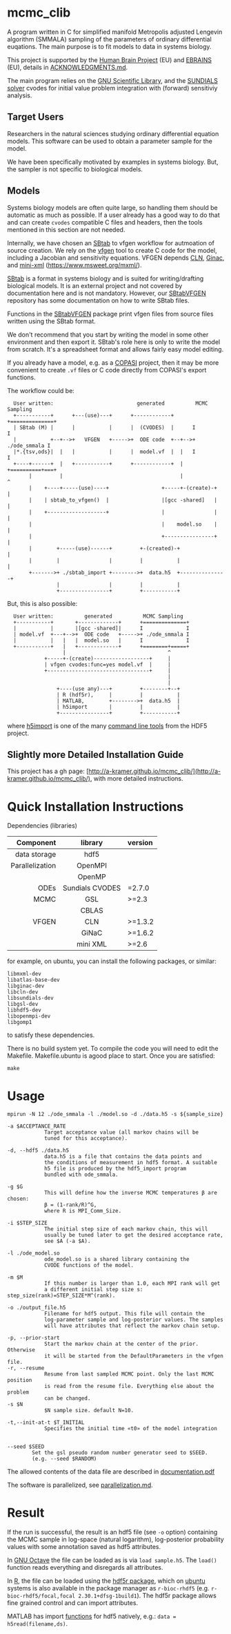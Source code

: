 mcmc_clib
=========

A program written in C for simplified manifold Metropolis adjusted
Lengevin algorithm (SMMALA) sampling of the parameters of ordinary
differential euqations. The main purpose is to fit models to data in
systems biology.

This project is supported by the [Human Brain
Project](https://www.humanbrainproject.eu/en/) (EU) and
[EBRAINS](https://ebrains.eu/) (EU), details in
[ACKNOWLEDGMENTS.md](ACKNOWLEDGMENTS.md).

The main program relies on the [GNU Scientific
Library](http://www.gnu.org/software/gsl/doc/html/index.html), and the
[SUNDIALS solver](https://computation.llnl.gov/projects/sundials)
cvodes for initial value problem integration with (forward) sensitiviy
analysis.

## Target Users

Researchers in the natural sciences studying ordinary differential
equation models. This software can be used to obtain a parameter
sample for the model.

We have been specifically motivated by examples in systems
biology. But, the sampler is not specific to biological models.

## Models

Systems biology models are often quite large, so handling
them should be automatic as much as possible. If a user already has a
good way to do that and can create `cvodes` compatible C files and
headers, then the tools mentioned in this section are not needed.

Internally, we have chosen an [SBtab](https://sbtab.net) to vfgen workflow for
autmoation of source creation. We rely on the
[vfgen](https://github.com/WarrenWeckesser/vfgen) tool to create C
code for the model, including a Jacobian and sensitivity
equations. VFGEN depends [CLN](https://www.ginac.de/CLN/),
[Ginac](https://www.ginac.de/), and
[mini-xml](https://github.com/michaelrsweet/mxml)
(https://www.msweet.org/mxml/).

[SBtab](https://sbtab.net) is a format in systems biology and is
suited for writing/drafting biological models. It is an external
project and not covered by documentation here and is not mandatory.
However, our [SBtabVFGEN](https://github.com/a-kramer/SBtabVFGEN)
repository has some documentation on how to write SBtab files.

Functions in the [SBtabVFGEN](https://github.com/a-kramer/SBtabVFGEN)
package print vfgen files from source files written using the SBtab
format.

We don't recommend that you start by writing the model in some
other environment and then export it. SBtab's role here is only to
write the model from scratch. It's a spreadsheet format and allows
fairly easy model editing. 

If you already have a model, e.g. as a
[COPASI](https://github.com/copasi/COPASI) project, then it may be
more convenient to create `.vf` files or C code directly from COPASI's
export functions. 

The workflow could be:


```
  User written:                           generated          MCMC Sampling
  +-----------+      +---(use)---+      +------------+      +==============+
  | SBtab (M) |      |           |      |  (CVODES)  |      I              I
  |           +--+-->+   VFGEN   +----->+  ODE code  +--+-->+ ./ode_smmala I
  |*.{tsv,ods}|  |   |           |      |  model.vf  |  |   I              I
  +----+------+  |   +-----------+      +------------+  |   +==========+===+
       |         |                                      |              ^
       |    +----+-----(use)----+                 +-----+-(create)-+   |
       |    | sbtab_to_vfgen()  |                 |[gcc -shared]   |   |
       |    +-------------------+                 |                |   |
       |                                          |    model.so    |   |
       |                                          +----------------+   |
       |        +-----(use)------+         +-(created)-+               |
       |        |                |         |           |               |
       +------->+ ./sbtab_import +-------->+  data.h5  +---------------+
                |                |         |           |
                +----------------+         +-----------+
```


But, this is also possible:

```
  User written:          generated          MCMC Sampling
  +-----------+       +-------------+      +==============+
  |           |       |[gcc -shared]|      I              I
  | model.vf  +---+-->+  ODE code   +----->+ ./ode_smmala I
  |           |   |   |  model.so   |      I              I
  +-----------+   |   +-------------+      +========+=====+
                  |                                 ^
            +-----+-(create)------------------+     |
            | vfgen cvodes:func=yes model.vf  |     | 
            +---------------------------------+     |
                                                    |
                                                    |
                +----(use any)---+         +--------+--+
                | R (hdf5r),     |         |           |
                | MATLAB,        +-------->+  data.h5  |
                | h5import       |         |           |
                +----------------+         +-----------+

``` 

where
[h5import](https://support.hdfgroup.org/HDF5/doc/RM/Tools.html#Tools-Import) is one of the many 
[command line tools](https://support.hdfgroup.org/products/hdf5_tools/#cmd) from the HDF5 project.

## Slightly more Detailed Installation Guide

This project has a gh page:
[http://a-kramer.github.io/mcmc_clib/](http://a-kramer.github.io/mcmc_clib/),
with more detailed instructions.

Quick Installation Instructions
=========================

Dependencies (libraries)

|Component|library|version|
|--------:|:-----:|:------|
|data storage| hdf5| |
|Parallelization|OpenMPI| |
| |OpenMP| |
|ODEs|	Sundials CVODES |=2.7.0|
|MCMC|	GSL |>=2.3|
| |CBLAS| |
|VFGEN|	CLN |>=1.3.2|
| |GiNaC |>=1.6.2|
||mini XML| >=2.6|

for example, on ubuntu, you can install the following packages, or similar:

    libmxml-dev 
    libatlas-base-dev 
    libginac-dev 
    libcln-dev
    libsundials-dev
    libgsl-dev
    libhdf5-dev
    libopenmpi-dev
    libgomp1

to satisfy these dependencies. 

There is no build system yet. To compile the code you will need to edit the Makefile.
Makefile.ubuntu is agood place to start. Once you are satisfied:
```
make
```

Usage
=====

```
mpirun -N 12 ./ode_smmala -l ./model.so -d ./data.h5 -s ${sample_size} 

-a $ACCEPTANCE_RATE
			Target acceptance value (all markov chains will be 
			tuned for this acceptance).

-d, --hdf5 ./data.h5
			data.h5 is a file that contains the data points and 
			the conditions of measurement in hdf5 format. A suitable 
			h5 file is produced by the hdf5_import program 
			bundled with ode_smmala.

-g $G
			This will define how the inverse MCMC temperatures β are chosen: 
			β = (1-rank/R)^G, 
			where R is MPI_Comm_Size.

-i $STEP_SIZE
			The initial step size of each markov chain, this will 
			usually be tuned later to get the desired acceptance rate, 
			see $A (-a $A).

-l ./ode_model.so
			ode_model.so is a shared library containing the 
			CVODE functions of the model.

-m $M
			If this number is larger than 1.0, each MPI rank will get 
			a different initial step size s: step_size(rank)=STEP_SIZE*M^(rank).

-o ./output_file.h5
			Filename for hdf5 output. This file will contain the 
			log-parameter sample and log-posterior values. The samples 
			will have attributes that reflect the markov chain setup.

-p, --prior-start
			Start the markov chain at the center of the prior. Otherwise 
			it will be started from the DefaultParameters in the vfgen file.
-r, --resume
			Resume from last sampled MCMC point. Only the last MCMC position 
			is read from the resume file. Everything else about the problem 
			can be changed.
-s $N
			$N sample size. default N=10.

-t,--init-at-t $T_INITIAL
			Specifies the initial time «t0» of the model integration 


--seed $SEED
		Set the gsl pseudo random number generator seed to $SEED. 
		(e.g. --seed $RANDOM)
```

The allowed contents of the data file are described in [documentation.pdf](./doc/documentation.pdf)

The software is parallelized, see [parallelization.md](./parallelization.md).

Result
======

If the run is successful, the result is an hdf5 file (see `-o` option) containing the
MCMC sample in log-space (natural logarithm), log-posterior
probability values with some annotation saved as hdf5 attributes.

In [GNU Octave](https://www.gnu.org/software/octave/) the file can be
loaded as is via `load sample.h5`. The `load()` function reads
everything and disregards all attributes.

In [R](https://www.r-project.org), the file can be loaded using the
[hdf5r package](https://www.bioconductor.org/packages/release/bioc/html/rhdf5.html),
which on [ubuntu](https://ubuntu.com/) systems is also available in
the package manager as `r-bioc-rhdf5` (e.g. `r-bioc-rhdf5/focal,focal
2.30.1+dfsg-1build1`). The hdf5r package allows fine grained control
and can import attributes.

MATLAB has import
[functions](https://www.mathworks.com/help/matlab/ref/h5read.html) for
hdf5 natively, e.g.: `data = h5read(filename,ds)`.
